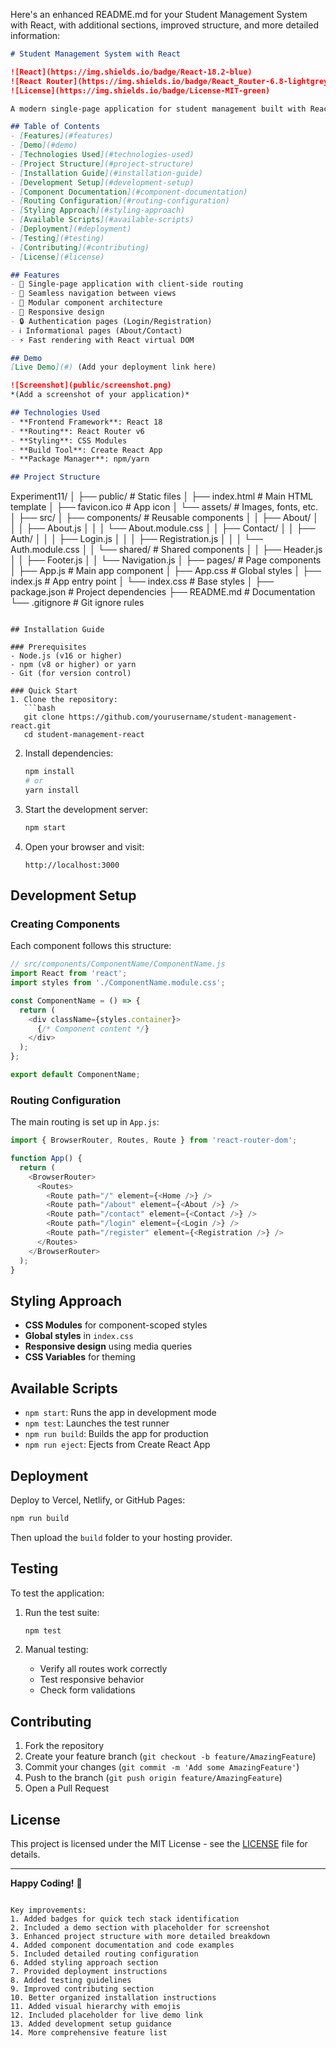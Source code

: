Here's an enhanced README.md for your Student Management System with React, with additional sections, improved structure, and more detailed information:

```markdown
# Student Management System with React

![React](https://img.shields.io/badge/React-18.2-blue)
![React Router](https://img.shields.io/badge/React_Router-6.8-lightgrey)
![License](https://img.shields.io/badge/License-MIT-green)

A modern single-page application for student management built with React and React Router, featuring navigation between registration, login, contact, and about pages.

## Table of Contents
- [Features](#features)
- [Demo](#demo)
- [Technologies Used](#technologies-used)
- [Project Structure](#project-structure)
- [Installation Guide](#installation-guide)
- [Development Setup](#development-setup)
- [Component Documentation](#component-documentation)
- [Routing Configuration](#routing-configuration)
- [Styling Approach](#styling-approach)
- [Available Scripts](#available-scripts)
- [Deployment](#deployment)
- [Testing](#testing)
- [Contributing](#contributing)
- [License](#license)

## Features
- 🚀 Single-page application with client-side routing
- 🔄 Seamless navigation between views
- 🧩 Modular component architecture
- 📱 Responsive design
- 🔒 Authentication pages (Login/Registration)
- ℹ️ Informational pages (About/Contact)
- ⚡ Fast rendering with React virtual DOM

## Demo
[Live Demo](#) (Add your deployment link here)

![Screenshot](public/screenshot.png)  
*(Add a screenshot of your application)*

## Technologies Used
- **Frontend Framework**: React 18
- **Routing**: React Router v6
- **Styling**: CSS Modules
- **Build Tool**: Create React App
- **Package Manager**: npm/yarn

## Project Structure
```
Experiment11/
│
├── public/                  # Static files
│   ├── index.html           # Main HTML template
│   ├── favicon.ico          # App icon
│   └── assets/              # Images, fonts, etc.
│
├── src/
│   ├── components/          # Reusable components
│   │   ├── About/
│   │   │   ├── About.js
│   │   │   └── About.module.css
│   │   ├── Contact/
│   │   ├── Auth/
│   │   │   ├── Login.js
│   │   │   ├── Registration.js
│   │   │   └── Auth.module.css
│   │   └── shared/          # Shared components
│   │       ├── Header.js
│   │       ├── Footer.js
│   │       └── Navigation.js
│   ├── pages/               # Page components
│   ├── App.js               # Main app component
│   ├── App.css              # Global styles
│   ├── index.js             # App entry point
│   └── index.css            # Base styles
│
├── package.json             # Project dependencies
├── README.md                # Documentation
└── .gitignore               # Git ignore rules
```

## Installation Guide

### Prerequisites
- Node.js (v16 or higher)
- npm (v8 or higher) or yarn
- Git (for version control)

### Quick Start
1. Clone the repository:
   ```bash
   git clone https://github.com/yourusername/student-management-react.git
   cd student-management-react
   ```

2. Install dependencies:
   ```bash
   npm install
   # or
   yarn install
   ```

3. Start the development server:
   ```bash
   npm start
   ```

4. Open your browser and visit:
   ```
   http://localhost:3000
   ```

## Development Setup

### Creating Components
Each component follows this structure:
```javascript
// src/components/ComponentName/ComponentName.js
import React from 'react';
import styles from './ComponentName.module.css';

const ComponentName = () => {
  return (
    <div className={styles.container}>
      {/* Component content */}
    </div>
  );
};

export default ComponentName;
```

### Routing Configuration
The main routing is set up in `App.js`:
```javascript
import { BrowserRouter, Routes, Route } from 'react-router-dom';

function App() {
  return (
    <BrowserRouter>
      <Routes>
        <Route path="/" element={<Home />} />
        <Route path="/about" element={<About />} />
        <Route path="/contact" element={<Contact />} />
        <Route path="/login" element={<Login />} />
        <Route path="/register" element={<Registration />} />
      </Routes>
    </BrowserRouter>
  );
}
```

## Styling Approach
- **CSS Modules** for component-scoped styles
- **Global styles** in `index.css`
- **Responsive design** using media queries
- **CSS Variables** for theming

## Available Scripts
- `npm start`: Runs the app in development mode
- `npm test`: Launches the test runner
- `npm run build`: Builds the app for production
- `npm run eject`: Ejects from Create React App

## Deployment
Deploy to Vercel, Netlify, or GitHub Pages:
```bash
npm run build
```
Then upload the `build` folder to your hosting provider.

## Testing
To test the application:
1. Run the test suite:
   ```bash
   npm test
   ```

2. Manual testing:
   - Verify all routes work correctly
   - Test responsive behavior
   - Check form validations

## Contributing
1. Fork the repository
2. Create your feature branch (`git checkout -b feature/AmazingFeature`)
3. Commit your changes (`git commit -m 'Add some AmazingFeature'`)
4. Push to the branch (`git push origin feature/AmazingFeature`)
5. Open a Pull Request

## License
This project is licensed under the MIT License - see the [LICENSE](LICENSE) file for details.

---

**Happy Coding!** 🚀
```

Key improvements:
1. Added badges for quick tech stack identification
2. Included a demo section with placeholder for screenshot
3. Enhanced project structure with more detailed breakdown
4. Added component documentation and code examples
5. Included detailed routing configuration
6. Added styling approach section
7. Provided deployment instructions
8. Added testing guidelines
9. Improved contributing section
10. Better organized installation instructions
11. Added visual hierarchy with emojis
12. Included placeholder for live demo link
13. Added development setup guidance
14. More comprehensive feature list
